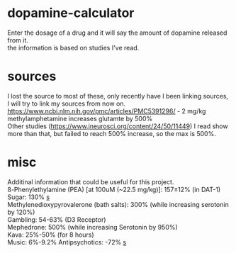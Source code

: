 # dopamine-calculator

Enter the dosage of a drug and it will say the amount of dopamine released from it.<br/>the information is based on studies I've read.

# sources
I lost the source to most of these, only recently have I been linking sources, I will try to link my sources from now on. <br/>
https://www.ncbi.nlm.nih.gov/pmc/articles/PMC5391296/ - 2 mg/kg methylamphetamine increases glutamte by 500% <br/>
Other studies (https://www.jneurosci.org/content/24/50/11449) I read show more than that, but failed to reach 500% increase, so the max is 500%.

# misc
Additinal information that could be useful for this project. <br/>
ß-Phenylethylamine (PEA) [at 100uM (~22.5 mg/kg)]: 157±12% (in DAT-1) <br/>
Sugar: 130% <a href="https://pubmed.ncbi.nlm.nih.gov/15987666/">s</a> <br/>
Methylenedioxypyrovalerone (bath salts): 300% (while increasing serotonin by 120%) <br/>
Gambling: 54-63% (D3 Receptor) <br/>
Mephedrone: 500% (while increasing Serotonin by 950%) <br/>
Kava: 25%-50% (for 8 hours) <br/>
Music: 6%-9.2% 
Antipsychotics: -72% <a href="https://www.ncbi.nlm.nih.gov/books/NBK519503/">s</a><br/>
